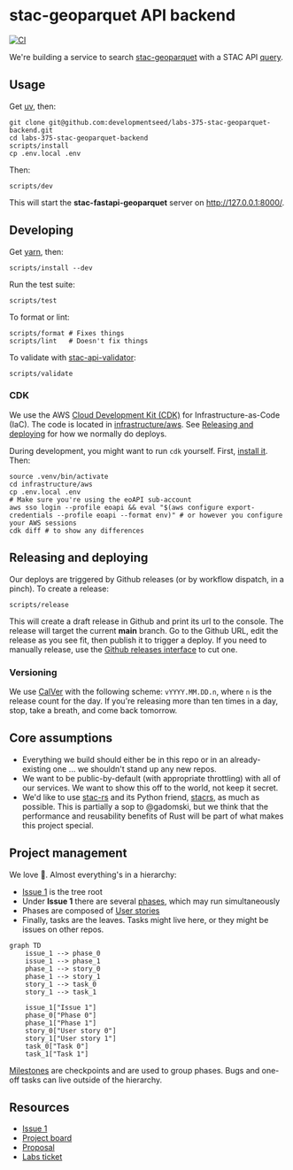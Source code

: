 # stac-geoparquet API backend

[![CI](https://github.com/developmentseed/labs-375-stac-geoparquet-backend/actions/workflows/ci.yml/badge.svg)](https://github.com/developmentseed/labs-375-stac-geoparquet-backend/actions/workflows/ci.yml)

We're building a service to search [stac-geoparquet](https://github.com/stac-utils/stac-geoparquet) with a STAC API [query](https://api.stacspec.org/v1.0.0/item-search/).

## Usage

Get [uv](https://docs.astral.sh/uv/getting-started/installation/), then:

```shell
git clone git@github.com:developmentseed/labs-375-stac-geoparquet-backend.git
cd labs-375-stac-geoparquet-backend
scripts/install
cp .env.local .env
```

Then:

```shell
scripts/dev
```

This will start the **stac-fastapi-geoparquet** server on <http://127.0.0.1:8000/>.

## Developing

Get [yarn](https://yarnpkg.com/getting-started/install), then:

```shell
scripts/install --dev
```

Run the test suite:

```shell
scripts/test
```

To format or lint:

```shell
scripts/format # Fixes things
scripts/lint   # Doesn't fix things
```

To validate with [stac-api-validator](https://github.com/stac-utils/stac-api-validator):

```shell
scripts/validate
```

### CDK

We use the AWS [Cloud Development Kit (CDK)](https://aws.amazon.com/cdk/) for Infrastructure-as-Code (IaC).
The code is located in [infrastructure/aws](./infrastructure/aws/).
See [Releasing and deploying](#releasing-and-deploying) for how we normally do deploys.

During development, you might want to run `cdk` yourself.
First, [install it](https://docs.aws.amazon.com/cdk/v2/guide/getting_started.html).
Then:

```shell
source .venv/bin/activate
cd infrastructure/aws
cp .env.local .env
# Make sure you're using the eoAPI sub-account
aws sso login --profile eoapi && eval "$(aws configure export-credentials --profile eoapi --format env)" # or however you configure your AWS sessions
cdk diff # to show any differences
```

## Releasing and deploying

Our deploys are triggered by Github releases (or by workflow dispatch, in a pinch).
To create a release:

```shell
scripts/release
```

This will create a draft release in Github and print its url to the console.
The release will target the current **main** branch.
Go to the Github URL, edit the release as you see fit, then publish it to trigger a deploy.
If you need to manually release, use the [Github releases interface](https://github.com/developmentseed/labs-375-stac-geoparquet-backend/releases) to cut one.

### Versioning

We use [CalVer](https://calver.org/) with the following scheme: `vYYYY.MM.DD.n`, where `n` is the release count for the day.
If you're releasing more than ten times in a day, stop, take a breath, and come back tomorrow.

## Core assumptions

- Everything we build should either be in this repo or in an already-existing one ... we shouldn't stand up any new repos.
- We want to be public-by-default (with appropriate throttling) with all of our services.
  We want to show this off to the world, not keep it secret.
- We'd like to use [stac-rs](https://github.com/stac-utils/stac-rs) and its Python friend, [stacrs](https://github.com/gadomski/stacrs), as much as possible.
  This is partially a sop to @gadomski, but we think that the performance and reusability benefits of Rust will be part of what makes this project special.

## Project management

We love 🌳.
Almost everything's in a hierarchy:

- [Issue 1](https://github.com/developmentseed/labs-375-stac-geoparquet-backend/issues/6) is the tree root
- Under **Issue 1** there are several [phases](https://github.com/orgs/developmentseed/projects/140/views/1), which may run simultaneously
- Phases are composed of [User stories](https://github.com/developmentseed/labs-375-stac-geoparquet-backend/issues?q=is%3Aissue%20label%3A%22user%20story%22)
- Finally, tasks are the leaves.
  Tasks might live here, or they might be issues on other repos.

```mermaid
graph TD
    issue_1 --> phase_0
    issue_1 --> phase_1
    phase_1 --> story_0
    phase_1 --> story_1
    story_1 --> task_0
    story_1 --> task_1

    issue_1["Issue 1"]
    phase_0["Phase 0"]
    phase_1["Phase 1"]
    story_0["User story 0"]
    story_1["User story 1"]
    task_0["Task 0"]
    task_1["Task 1"]
```

[Milestones](https://github.com/developmentseed/labs-375-stac-geoparquet-backend/milestones) are checkpoints and are used to group phases.
Bugs and one-off tasks can live outside of the hierarchy.

## Resources

- [Issue 1](https://github.com/developmentseed/labs-375-stac-geoparquet-backend/issues/6)
- [Project board](https://github.com/orgs/developmentseed/projects/140)
- [Proposal](https://docs.google.com/document/d/1xq3j5z2PT5HXHyFPCQFPplVnGHMeFWfjnp3wmp_kv24/edit?tab=t.0#heading=h.93utyws5dnx2)
- [Labs ticket](https://github.com/developmentseed/labs/issues/375)
